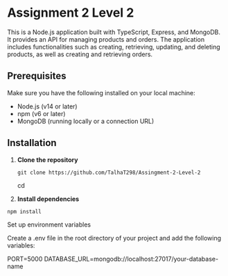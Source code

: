 # Assignment 2 Level 2

This is a Node.js application built with TypeScript, Express, and MongoDB. It provides an API for managing products and orders. The application includes functionalities such as creating, retrieving, updating, and deleting products, as well as creating and retrieving orders.

## Prerequisites

Make sure you have the following installed on your local machine:

- Node.js (v14 or later)
- npm (v6 or later)
- MongoDB (running locally or a connection URL)

## Installation

1. **Clone the repository**

   ```
   git clone https://github.com/TalhaT298/Assingment-2-Level-2

   ```
   cd <repository-directory>

2. **Install dependencies**

```
npm install

```
Set up environment variables

Create a .env file in the root directory of your project and add the following variables:

PORT=5000
DATABASE_URL=mongodb://localhost:27017/your-database-name
